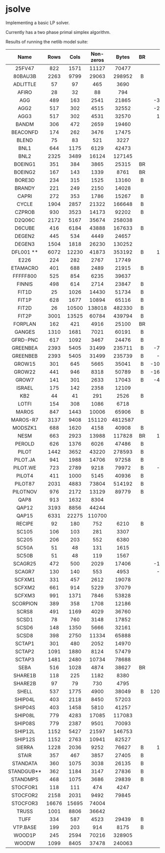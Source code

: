 # jsolve

Implementing a basic LP solver. 

Currently has a two phase primal simplex algorithm.

Results of running the netlib model suite:

|    Name    |  Rows |  Cols | Non-zeros |  Bytes  | BR |       Optimal | jsolve Result | Iterations |
|:----------:|:-----:|:-----:|:---------:|:-------:|:--:|--------------:|--------------:|-----------:|
| 25FV47     | 822   | 1571  | 11127     | 70477   |    |       5501.85 |       timeout |       >500 |
| 80BAU3B    | 2263  | 9799  | 29063     | 298952  | B  |     987232.16 |         error |            |
| ADLITTLE   | 57    | 97    | 465       | 3690    |    |     225494.96 |     225494.96 |        159 |
| AFIRO      | 28    | 32    | 88        | 794     |    |       -464.75 |       -464.75 |         17 |
| AGG        | 489   | 163   | 2541      | 21865   |    |  -35991767.29 |  -35991767.29 |        133 |
| AGG2       | 517   | 302   | 4515      | 32552   |    |  -20239252.36 |  -20239252.36 |        160 |
| AGG3       | 517   | 302   | 4531      | 32570   |    |   10312115.94 |   10312115.94 |        173 |
| BANDM      | 306   | 472   | 2659      | 19460   |    |       -158.63 |       -158.63 |       1066 |
| BEACONFD   | 174   | 262   | 3476      | 17475   |    |      33592.49 |     incorrect |        238 |
| BLEND      | 75    | 83    | 521       | 3227    |    |        -30.81 |        -30.81 |        185 |
| BNL1       | 644   | 1175  | 6129      | 42473   |    |       1977.63 |       timeout |       >500 |
| BNL2       | 2325  | 3489  | 16124     | 127145  |    |       1811.24 |       timeout |       >500 |
| BOEING1    | 351   | 384   | 3865      | 25315   | BR |       -335.21 |         error |            |
| BOEING2    | 167   | 143   | 1339      | 8761    | BR |       -315.02 |         error |            |
| BORE3D     | 234   | 315   | 1525      | 13160   | B  |       1373.08 |     unbounded |            |
| BRANDY     | 221   | 249   | 2150      | 14028   |    |       1518.51 |       1518.51 |        590 |
| CAPRI      | 272   | 353   | 1786      | 15267   | B  |       2690.01 |         error |            |
| CYCLE      | 1904  | 2857  | 21322     | 166648  | B  |         -5.23 |         error |            |
| CZPROB     | 930   | 3523  | 14173     | 92202   | B  |    2185196.70 |       timeout |       >500 |
| D2Q06C     | 2172  | 5167  | 35674     | 258038  |    |     122784.24 |       timeout |       >500 |
| D6CUBE     | 416   | 6184  | 43888     | 167633  | B  |        315.49 |       timeout |       >500 |
| DEGEN2     | 445   | 534   | 4449      | 24657   |    |      -1435.18 |       timeout |       >500 | 
| DEGEN3     | 1504  | 1818  | 26230     | 130252  |    |       -987.29 |       timeout |       >500 |
| DFL001 **  | 6072  | 12230 | 41873     | 353192  | B  |   11266400.00 |         error |            |
| E226       | 224   | 282   | 2767      | 17749   |    |        -18.75 |         error |            |
| ETAMACRO   | 401   | 688   | 2489      | 21915   | B  |       -755.72 |       timeout |       >500 |
| FFFFF800   | 525   | 854   | 6235      | 39637   |    |     555679.61 |       timeout |       >500 |
| FINNIS     | 498   | 614   | 2714      | 23847   | B  |     172790.97 |               |            |
| FIT1D      | 25    | 1026  | 14430     | 51734   | B  |      -9146.38 |       timeout |       >500 |
| FIT1P      | 628   | 1677  | 10894     | 65116   | B  |       9146.38 |       timeout |       >500 |
| FIT2D      | 26    | 10500 | 138018    | 482330  | B  |     -68464.29 |       timeout |       >500 |
| FIT2P      | 3001  | 13525 | 60784     | 439794  | B  |      68464.29 |       timeout |       >500 |
| FORPLAN    | 162   | 421   | 4916      | 25100   | BR |       -664.22 |         error |            |
| GANGES     | 1310  | 1681  | 7021      | 60191   | B  |    -109586.36 |       timeout |       >500 |
| GFRD-PNC   | 617   | 1092  | 3467      | 24476   | B  |    6902236.00 |         error |            |
| GREENBEA   | 2393  | 5405  | 31499     | 235711  | B  |  -72462405.91 |         error |            |
| GREENBEB   | 2393  | 5405  | 31499     | 235739  | B  |   -4302147.61 |         error |            |
| GROW15     | 301   | 645   | 5665      | 35041   | B  | -106870941.29 |         error |            |
| GROW22     | 441   | 946   | 8318      | 50789   | B  | -160834336.48 |         error |            |
| GROW7      | 141   | 301   | 2633      | 17043   | B  |  -47787811.82 |         error |            |
| ISRAEL     | 175   | 142   | 2358      | 12109   |    |    -896644.82 |    -896644.82 |        361 |
| KB2        | 44    | 41    | 291       | 2526    | B  |      -1749.90 |      -1749.90 |        144 |
| LOTFI      | 154   | 308   | 1086      | 6718    |    |        -25.26 |        -25.26 |        308 |
| MAROS      | 847   | 1443  | 10006     | 65906   | B  |     -58063.74 |               |            |
| MAROS-R7   | 3137  | 9408  | 151120    | 4812587 |    |    1497185.17 |               |            |
| MODSZK1    | 688   | 1620  | 4158      | 40908   | B  |        320.62 |               |            |
| NESM       | 663   | 2923  | 13988     | 117828  | BR |   14076073.04 |               |            |
| PEROLD     | 626   | 1376  | 6026      | 47486   | B  |      -9380.76 |               |            |
| PILOT      | 1442  | 3652  | 43220     | 278593  | B  |       -557.40 |               |            |
| PILOT.JA   | 941   | 1988  | 14706     | 97258   | B  |      -6113.13 |               |            |
| PILOT.WE   | 723   | 2789  | 9218      | 79972   | B  |   -2720102.74 |               |            |
| PILOT4     | 411   | 1000  | 5145      | 40936   | B  |      -2581.14 |               |            |
| PILOT87    | 2031  | 4883  | 73804     | 514192  | B  |        301.71 |               |            |
| PILOTNOV   | 976   | 2172  | 13129     | 89779   | B  |      -4497.28 |       timeout |       >500 |
| QAP8       | 913   | 1632  | 8304      |         |    |        203.50 |               |            |
| QAP12      | 3193  | 8856  | 44244     |         |    |        522.89 |               |            |
| QAP15      | 6331  | 22275 | 110700    |         |    |       1040.99 |               |            |
| RECIPE     | 92    | 180   | 752       | 6210    | B  |       -266.62 |       -266.62 |       108  |
| SC105      | 106   | 103   | 281       | 3307    |    |        -52.20 |        -52.20 |       115  |
| SC205      | 206   | 203   | 552       | 6380    |    |        -52.20 |               |            |
| SC50A      | 51    | 48    | 131       | 1615    |    |        -64.58 |        -64.58 |         53 |
| SC50B      | 51    | 48    | 119       | 1567    |    |        -70.00 |        -70.00 |         59 |
| SCAGR25    | 472   | 500   | 2029      | 17406   |    |  -14753433.06 |       timeout |       >500 |
| SCAGR7     | 130   | 140   | 553       | 4953    |    |   -2331389.25 |   -2331389.82 |        235 |
| SCFXM1     | 331   | 457   | 2612      | 19078   |    |      18416.76 |       timeout |       >500 |
| SCFXM2     | 661   | 914   | 5229      | 37079   |    |      36660.26 |       timeout |       >500 |
| SCFXM3     | 991   | 1371  | 7846      | 53828   |    |      54901.25 |       timeout |       >500 |
| SCORPION   | 389   | 358   | 1708      | 12186   |    |       1878.12 |       1878.12 |        625 |
| SCRS8      | 491   | 1169  | 4029      | 36760   |    |        904.30 |       timeout |       >500 |
| SCSD1      | 78    | 760   | 3148      | 17852   |    |          8.67 |         error |            |
| SCSD6      | 148   | 1350  | 5666      | 32161   |    |         50.50 |       timeout |       >500 |
| SCSD8      | 398   | 2750  | 11334     | 65888   |    |        905.00 |       timeout |       >500 |
| SCTAP1     | 301   | 480   | 2052      | 14970   |    |       1412.25 |       1412.25 |        450 |
| SCTAP2     | 1091  | 1880  | 8124      | 57479   |    |       1724.81 |       timeout |       >500 |
| SCTAP3     | 1481  | 2480  | 10734     | 78688   |    |       1424.00 |       timeout |       >500 |
| SEBA       | 516   | 1028  | 4874      | 38627   | BR |      15711.60 |       timeout |       >500 |
| SHARE1B    | 118   | 225   | 1182      | 8380    |    |     -76589.32 |     unbounded |            |
| SHARE2B    | 97    | 79    | 730       | 4795    |    |       -415.73 |     unbounded |            |
| SHELL      | 537   | 1775  | 4900      | 38049   | B  | 1208825346.00 |       timeout |       >500 |
| SHIP04L    | 403   | 2118  | 8450      | 57203   |    |    1793324.54 |       timeout |       >500 |
| SHIP04S    | 403   | 1458  | 5810      | 41257   |    |    1798714.70 |       timeout |       >500 |
| SHIP08L    | 779   | 4283  | 17085     | 117083  |    |    1909055.21 |       timeout |       >500 |
| SHIP08S    | 779   | 2387  | 9501      | 70093   |    |    1920098.21 |       timeout |       >500 |
| SHIP12L    | 1152  | 5427  | 21597     | 146753  |    |    1470187.92 |       timeout |       >500 |
| SHIP12S    | 1152  | 2763  | 10941     | 82527   |    |    1489236.13 |       timeout |       >500 | 
| SIERRA     | 1228  | 2036  | 9252      | 76627   | B  |   15394362.18 |         error |            |
| STAIR      | 357   | 467   | 3857      | 27405   | B  |       -251.27 |         error |            |
| STANDATA   | 360   | 1075  | 3038      | 26135   | B  |       1257.70 |       1257.70 |        106 |
| STANDGUB** | 362   | 1184  | 3147      | 27836   | B  |               |       1257.70 |        106 |
| STANDMPS   | 468   | 1075  | 3686      | 29839   | B  |       1406.02 |       timeout |       >500 |
| STOCFOR1   | 118   | 111   | 474       | 4247    |    |     -41131.98 |     -41131.98 |        136 |
| STOCFOR2   | 2158  | 2031  | 9492      | 79845   |    |     -39024.41 |       timeout |       >500 |
| STOCFOR3   | 16676 | 15695 | 74004     |         |    |     -39976.66 |               |            |
| TRUSS      | 1001  | 8806  | 36642     |         |    |     458815.85 |               |            |
| TUFF       | 334   | 587   | 4523      | 29439   | B  |          0.29 |         error |            |
| VTP.BASE   | 199   | 203   | 914       | 8175    | B  |     129831.46 |               |            |
| WOOD1P     | 245   | 2594  | 70216     | 328905  |    |          1.44 |       timeout |       >500 |
| WOODW      | 1099  | 8405  | 37478     | 240063  |    |          1.30 |       timeout |       >500 |
